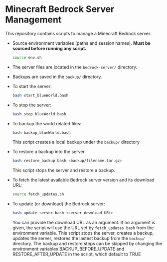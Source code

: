 # Minecraft Bedrock Server Management

This repository contains scripts to manage a Minecraft Bedrock server.

- Source environment variables (paths and session names). **Must be sourced before running any script.**

    ```bash
    source env.sh
    ```

- The server files are located in the `bedrock-server/` directory.

- Backups are saved in the `backup/` directory.

- To start the server:

    ```bash
    bash start_blueWorld.bash
    ```

- To stop the server:

    ```bash
    bash stop_blueWorld.bash
    ```

- To backup the world related files:

    ```bash
    bash backup_blueWorld.bash
    ```
    This script creates a local backup under  the `backup/` directory

- To restore a backup into the server

    ```bash
    bash restore_backup.bash <backup/filename.tar.gz>
    ```
    This script stops the server and restore a backup.


- To fetch the latest available Bedrock server version and its download URL:

    ```bash
    source fetch_updates.sh
    ```

- To update (or download) the Bedrock server:  
    ```bash
    bash update_server.bash <server download URL>
    ```
    You can provide the download URL as an argument. If no argument is given, the script will use the URL set by `fetch_updates.bash` from the environment variable.
    This script stops the server, creates a backup, updates the server, restores the lastest backup from the `backup/` directory. The backup and restore steps can be skipped by changing the environment variables BACKUP_BEFORE_UPDATE and RESTORE_AFTER_UPDATE in the script, which default to TRUE
